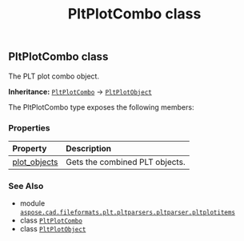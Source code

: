 ﻿---
title: PltPlotCombo class
second_title: Aspose.CAD for Python via .NET API References
description: 
type: docs
weight: 60
url: /python-net/aspose.cad.fileformats.plt.pltparsers.pltparser.pltplotitems/pltplotcombo/
is_root: false
---

## PltPlotCombo class

The PLT plot combo object.



**Inheritance:** [`PltPlotCombo`](/cad/python-net/aspose.cad.fileformats.plt.pltparsers.pltparser.pltplotitems/pltplotcombo) → 
[`PltPlotObject`](/cad/python-net/aspose.cad.fileformats.plt.pltparsers.pltparser.pltplotitems/pltplotobject)



The PltPlotCombo type exposes the following members:

### Properties
| Property | Description |
| :- | :- |
| [plot_objects](/cad/python-net/aspose.cad.fileformats.plt.pltparsers.pltparser.pltplotitems/pltplotcombo/plot_objects) | Gets the combined PLT objects. |



### See Also
* module [`aspose.cad.fileformats.plt.pltparsers.pltparser.pltplotitems`](..)
* class [`PltPlotCombo`](/cad/python-net/aspose.cad.fileformats.plt.pltparsers.pltparser.pltplotitems/pltplotcombo)
* class [`PltPlotObject`](/cad/python-net/aspose.cad.fileformats.plt.pltparsers.pltparser.pltplotitems/pltplotobject)
